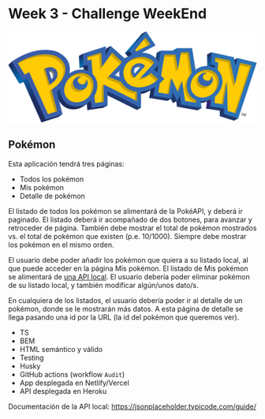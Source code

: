 # Week 3 - Challenge WeekEnd

![Logo Pokémon](pokemon-logo.svg)

## Pokémon

Esta aplicación tendrá tres páginas:

- Todos los pokémon
- Mis pokémon
- Detalle de pokémon

El listado de todos los pokémon se alimentará de la PokéAPI, y deberá ir paginado. El listado deberá ir acompañado de dos botones, para avanzar y retroceder de página. También debe mostrar el total de pokèmon mostrados vs. el total de pokèmon que existen (p.e. 10/1000). Siempre debe mostrar los pokémon en el mismo orden.

El usuario debe poder añadir los pokémon que quiera a su listado local, al que puede acceder en la página Mis pokémon. El listado de Mis pokémon se alimentará de [una API local](/week3/challenges/pokeapi). El usuario debería poder eliminar pokémon de su listado local, y también modificar algún/unos dato/s.

En cualquiera de los listados, el usuario debería poder ir al detalle de un pokémon, donde se le mostrarán más datos. A esta página de detalle se llega pasando una id por la URL (la id del pokémon que queremos ver).

- TS
- BEM
- HTML semántico y válido
- Testing
- Husky
- GitHub actions (workflow `Audit`)
- App desplegada en Netlify/Vercel
- API desplegada en Heroku

Documentación de la API local: https://jsonplaceholder.typicode.com/guide/
